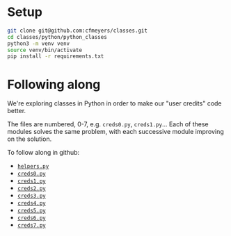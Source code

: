 # Setup

```sh
git clone git@github.com:cfmeyers/classes.git
cd classes/python/python_classes
python3 -m venv venv
source venv/bin/activate
pip install -r requirements.txt
```

# Following along

We're exploring classes in Python in order to make our "user credits" code better.

The files are numbered, 0-7, e.g. `creds0.py`, `creds1.py`...
Each of these modules solves the same problem, with each successive module improving on the solution.

To follow along in github:
- [`helpers.py`](https://github.com/cfmeyers/classes/blob/master/python/python_classes/helpers.py)
- [`creds0.py`](https://github.com/cfmeyers/classes/blob/master/python/python_classes/creds0.py)
- [`creds1.py`](https://github.com/cfmeyers/classes/blob/master/python/python_classes/creds1.py)
- [`creds2.py`](https://github.com/cfmeyers/classes/blob/master/python/python_classes/creds2.py)
- [`creds3.py`](https://github.com/cfmeyers/classes/blob/master/python/python_classes/creds3.py)
- [`creds4.py`](https://github.com/cfmeyers/classes/blob/master/python/python_classes/creds4.py)
- [`creds5.py`](https://github.com/cfmeyers/classes/blob/master/python/python_classes/creds5.py)
- [`creds6.py`](https://github.com/cfmeyers/classes/blob/master/python/python_classes/creds6.py)
- [`creds7.py`](https://github.com/cfmeyers/classes/blob/master/python/python_classes/creds7.py)
